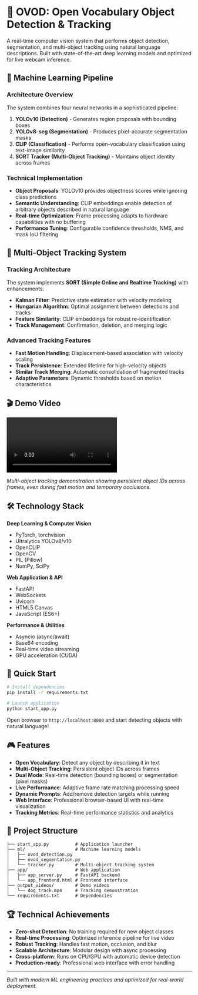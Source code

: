 # 🎯 OVOD: Open Vocabulary Object Detection & Tracking

A real-time computer vision system that performs object detection, segmentation, and multi-object tracking using natural language descriptions. Built with state-of-the-art deep learning models and optimized for live webcam inference.

## 🧠 Machine Learning Pipeline

### Architecture Overview
The system combines four neural networks in a sophisticated pipeline:

1. **YOLOv10 (Detection)** - Generates region proposals with bounding boxes
2. **YOLOv8-seg (Segmentation)** - Produces pixel-accurate segmentation masks  
3. **CLIP (Classification)** - Performs open-vocabulary classification using text-image similarity
4. **SORT Tracker (Multi-Object Tracking)** - Maintains object identity across frames

### Technical Implementation
- **Object Proposals**: YOLOv10 provides objectness scores while ignoring class predictions
- **Semantic Understanding**: CLIP embeddings enable detection of arbitrary objects described in natural language
- **Real-time Optimization**: Frame processing adapts to hardware capabilities with no buffering
- **Performance Tuning**: Configurable confidence thresholds, NMS, and mask IoU filtering

## 🎯 Multi-Object Tracking System

### Tracking Architecture
The system implements **SORT (Simple Online and Realtime Tracking)** with enhancements:

- **Kalman Filter**: Predictive state estimation with velocity modeling
- **Hungarian Algorithm**: Optimal assignment between detections and tracks
- **Feature Similarity**: CLIP embeddings for robust re-identification
- **Track Management**: Confirmation, deletion, and merging logic

### Advanced Tracking Features
- **Fast Motion Handling**: Displacement-based association with velocity scaling
- **Track Persistence**: Extended lifetime for high-velocity objects
- **Similar Track Merging**: Automatic consolidation of fragmented tracks
- **Adaptive Parameters**: Dynamic thresholds based on motion characteristics

## 🎬 Demo Video

![Tracking Demo](examples/dog_track.mp4)

*Multi-object tracking demonstration showing persistent object IDs across frames, even during fast motion and temporary occlusions.*

## 🛠️ Technology Stack

**Deep Learning & Computer Vision**
- PyTorch, torchvision
- Ultralytics YOLOv8/v10
- OpenCLIP
- OpenCV
- PIL (Pillow)
- NumPy, SciPy

**Web Application & API**
- FastAPI
- WebSockets
- Uvicorn
- HTML5 Canvas
- JavaScript (ES6+)

**Performance & Utilities**
- Asyncio (async/await)
- Base64 encoding
- Real-time video streaming
- GPU acceleration (CUDA)

## 🚀 Quick Start

```bash
# Install dependencies
pip install -r requirements.txt

# Launch application
python start_app.py
```

Open browser to `http://localhost:8000` and start detecting objects with natural language!

## 🎮 Features

- **Open Vocabulary**: Detect any object by describing it in text
- **Multi-Object Tracking**: Persistent object IDs across frames
- **Dual Mode**: Real-time detection (bounding boxes) or segmentation (pixel masks)
- **Live Performance**: Adaptive frame rate matching processing speed
- **Dynamic Prompts**: Add/remove detection targets while running
- **Web Interface**: Professional browser-based UI with real-time visualization
- **Tracking Metrics**: Real-time performance statistics and analytics

## 📁 Project Structure

```
├── start_app.py          # Application launcher
├── ml/                   # Machine learning models
│   ├── ovod_detection.py
│   ├── ovod_segmentation.py
│   └── tracker.py        # Multi-object tracking system
├── app/                  # Web application
│   ├── app_server.py     # FastAPI backend
│   └── app_frontend.html # Frontend interface
├── output_videos/        # Demo videos
│   └── dog_track.mp4     # Tracking demonstration
└── requirements.txt      # Dependencies
```

## 🏆 Technical Achievements

- **Zero-shot Detection**: No training required for new object classes
- **Real-time Processing**: Optimized inference pipeline for live video
- **Robust Tracking**: Handles fast motion, occlusion, and blur
- **Scalable Architecture**: Modular design with async processing
- **Cross-platform**: Runs on CPU/GPU with automatic device detection
- **Production-ready**: Professional web interface with error handling

---

*Built with modern ML engineering practices and optimized for real-world deployment.* 